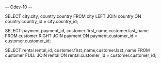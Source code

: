 
-- Odev-10 --

SELECT city.city, country.country FROM city
LEFT JOIN country ON country.country_id = city.country_id;


SELECT payment.payment_id, customer.first_name,customer.last_name FROM customer
RIGHT JOIN payment ON payment.customer_id = customer.customer_id;

SELECT rental.rental_id, customer.first_name,customer.last_name FROM customer
FULL JOIN rental ON rental.customer_id = customer.customer_id;
